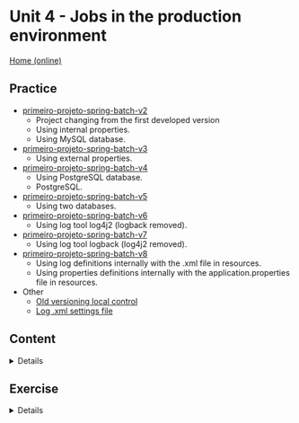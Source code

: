 # Unit 4 - Jobs in the production environment
[Home (online)](https://github.com/rudiantoni/learn-spring-batch)

## Practice
- [primeiro-projeto-spring-batch-v2](practice/primeiro-projeto-spring-batch-v2)
    - Project changing from the first developed version
    - Using internal properties.
    - Using MySQL database.
- [primeiro-projeto-spring-batch-v3](practice/primeiro-projeto-spring-batch-v3)
    - Using external properties.
- [primeiro-projeto-spring-batch-v4](practice/primeiro-projeto-spring-batch-v4)
    - Using PostgreSQL database.
    - PostgreSQL.
- [primeiro-projeto-spring-batch-v5](practice/primeiro-projeto-spring-batch-v5)
    - Using two databases.
- [primeiro-projeto-spring-batch-v6](practice/primeiro-projeto-spring-batch-v6)
    - Using log tool log4j2 (logback removed).
- [primeiro-projeto-spring-batch-v7](practice/primeiro-projeto-spring-batch-v7)
    - Using log tool logback (log4j2 removed).
- [primeiro-projeto-spring-batch-v8](practice/primeiro-projeto-spring-batch-v8)
    - Using log definitions internally with the .xml file in resources.
    - Using properties definitions internally with the application.properties file in resources.
- Other
    - [Old versioning local control](practice/Versões.txt)
    - [Log .xml settings file](practice/log4j.xml)

## Content

<details><summary>Details</summary>

- [PrimeiroJobSpringBatch](content/PrimeiroJobSpringBatch)
    - Project connecting two databases and using custom log settings.

</details>

## Exercise

<details><summary>Details</summary>

- [T5-ProducaoParImparJob-Exercicio](exercise/T5-ProducaoParImparJob-Exercicio)
    - Exercise original project.
    - Objective: Using a project emulating a real production environment
        - With externalized log settings, logging files and properties.
        - Connection with more than one database via Class configuration.
        - Usage of job, step, reader, processor and writer.
    - [T5-ProducaoParImparJob-Resposta](exercise/T5-ProducaoParImparJob-Resposta)
        - Exercise answer.
    - [T5-ProducaoParImparJob-Gabarito](exercise/T5-ProducaoParImparJob-Gabarito)
        - Exercise instructor answer.

</details>
